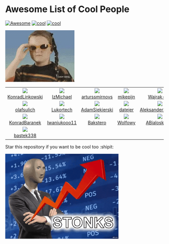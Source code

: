 # Awesome List of Cool People
[![Awesome](https://cdn.rawgit.com/sindresorhus/awesome/d7305f38d29fed78fa85652e3a63e154dd8e8829/media/badge.svg)](https://github.com/sindresorhus/awesome)
[![cool](https://img.shields.io/badge/be-cool-purple.svg)](https://shields.io/)
[![cool](https://img.shields.io/badge/sample-text-green.svg)](https://shields.io/)


![](./img/cool.gif)

<!--START_SECTION:cool-people-->
<table><tr>
  <td align="center">
    <a href="https://github.com/KonradLinkowski">
      <img src="https://avatars1.githubusercontent.com/u/26126510?v=4" />
      <br />
      KonradLinkowski
    </a> 
  </td>

  <td align="center">
    <a href="https://github.com/IzMichael">
      <img src="https://avatars0.githubusercontent.com/u/57115702?v=4" />
      <br />
      IzMichael
    </a> 
  </td>

  <td align="center">
    <a href="https://github.com/arturssmirnovs">
      <img src="https://avatars1.githubusercontent.com/u/7140344?v=4" />
      <br />
      arturssmirnovs
    </a> 
  </td>

  <td align="center">
    <a href="https://github.com/mikepijn">
      <img src="https://avatars1.githubusercontent.com/u/22960489?v=4" />
      <br />
      mikepijn
    </a> 
  </td>

  <td align="center">
    <a href="https://github.com/Wajrak-net">
      <img src="https://avatars1.githubusercontent.com/u/41954395?v=4" />
      <br />
      Wajrak-net
    </a> 
  </td>

  <td align="center">
    <a href="https://github.com/woznyjakub">
      <img src="https://avatars2.githubusercontent.com/u/39833445?v=4" />
      <br />
      woznyjakub
    </a> 
  </td></tr>
<tr>
  <td align="center">
    <a href="https://github.com/olafsulich">
      <img src="https://avatars1.githubusercontent.com/u/46969484?v=4" />
      <br />
      olafsulich
    </a> 
  </td>

  <td align="center">
    <a href="https://github.com/Lukortech">
      <img src="https://avatars2.githubusercontent.com/u/26508593?v=4" />
      <br />
      Lukortech
    </a> 
  </td>

  <td align="center">
    <a href="https://github.com/AdamSiekierski">
      <img src="https://avatars0.githubusercontent.com/u/24841038?v=4" />
      <br />
      AdamSiekierski
    </a> 
  </td>

  <td align="center">
    <a href="https://github.com/datejer">
      <img src="https://avatars0.githubusercontent.com/u/35652893?v=4" />
      <br />
      datejer
    </a> 
  </td>

  <td align="center">
    <a href="https://github.com/AleksanderSkubala">
      <img src="https://avatars1.githubusercontent.com/u/35501014?v=4" />
      <br />
      AleksanderSkubala
    </a> 
  </td>

  <td align="center">
    <a href="https://github.com/Celkowy">
      <img src="https://avatars3.githubusercontent.com/u/28812904?v=4" />
      <br />
      Celkowy
    </a> 
  </td></tr>
<tr>
  <td align="center">
    <a href="https://github.com/KonradBaranek">
      <img src="https://avatars0.githubusercontent.com/u/28057848?v=4" />
      <br />
      KonradBaranek
    </a> 
  </td>

  <td align="center">
    <a href="https://github.com/Iwaniukooo11">
      <img src="https://avatars2.githubusercontent.com/u/45974414?v=4" />
      <br />
      Iwaniukooo11
    </a> 
  </td>

  <td align="center">
    <a href="https://github.com/Bakstero">
      <img src="https://avatars1.githubusercontent.com/u/43523913?v=4" />
      <br />
      Bakstero
    </a> 
  </td>

  <td align="center">
    <a href="https://github.com/Wolfowy">
      <img src="https://avatars1.githubusercontent.com/u/38795498?v=4" />
      <br />
      Wolfowy
    </a> 
  </td>

  <td align="center">
    <a href="https://github.com/ABialoskorski">
      <img src="https://avatars3.githubusercontent.com/u/40116220?v=4" />
      <br />
      ABialoskorski
    </a> 
  </td>

  <td align="center">
    <a href="https://github.com/zaxanq">
      <img src="https://avatars3.githubusercontent.com/u/20804409?v=4" />
      <br />
      zaxanq
    </a> 
  </td></tr>
<tr>
  <td align="center">
    <a href="https://github.com/bastek338">
      <img src="https://avatars3.githubusercontent.com/u/36669224?v=4" />
      <br />
      bastek338
    </a> 
  </td></tr></table>
<!--END_SECTION:cool-people-->


Star this repository if you want to be cool too :shipit:

![](./img/stonks.gif)
